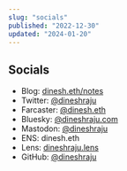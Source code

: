 ```yaml
---
slug: "socials"
published: "2022-12-30"
updated: "2024-01-20"
---
```


## Socials
- Blog: [dinesh.eth/notes](https://dinesh.eth.limo/notes/)
- Twitter: [@dineshraju](https://twitter.com/dineshraju)
- Farcaster: [@dinesh.eth](https://warpcast.com/dinesh.eth)
- Bluesky: [@dineshraju.com](https://staging.bsky.app/profile/dineshraju.com)
- Mastodon: [@dineshraju](https://mastodon.social/@dineshraju)
- ENS: dinesh.eth
- Lens: [dineshraju.lens](https://lenster.xyz/u/dineshraju)
- GitHub: [@dineshraju](https://github.com/dineshraju)
